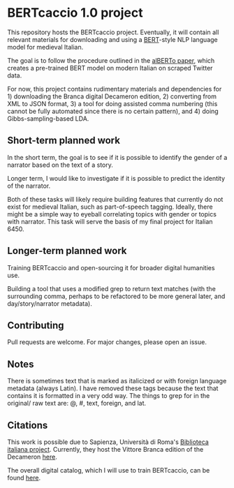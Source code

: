 # BERTcaccio 1.0 project

This repository hosts the BERTcaccio project. Eventually, it will contain all relevant materials for downloading and using a [BERT](https://www.aclweb.org/anthology/N19-1423/)-style NLP language model for medieval Italian. 

The goal is to follow the procedure outlined in the [alBERTo paper](http://ceur-ws.org/Vol-2481/paper57.pdf), which creates a pre-trained BERT model on modern Italian on scraped Twitter data.

For now, this project contains rudimentary materials and dependencies for 1) downloading the Branca digital Decameron edition, 2) converting from XML to JSON format, 3) a tool for doing assisted comma numbering (this cannot be fully automated since there is no certain pattern), and 4) doing Gibbs-sampling-based LDA.

## Short-term planned work

In the short term, the goal is to see if it is possible to identify the gender of a narrator based on the text of a story.

Longer term, I would like to investigate if it is possible to predict the identity of the narrator. 

Both of these tasks will likely require building features that currently do not exist for medieval Italian, such as part-of-speech tagging. Ideally, there might be a simple way to eyeball correlating topics with gender or topics with narrator. This task will serve the basis of my final project for Italian 6450. 

## Longer-term planned work

Training BERTcaccio and open-sourcing it for broader digital humanities use. 

Building a tool that uses a modified grep to return text matches (with the surrounding comma, perhaps to be refactored to be more general later, and day/story/narrator metadata).


## Contributing
Pull requests are welcome. For major changes, please open an issue. 

## Notes

There is sometimes text that is marked as italicized or with foreign language metadata (always Latin). I have removed these tags because the text that contains it is formatted in a very odd way. The things to grep for in the original/ raw text are: @, #, text, foreign, and lat. 

## Citations

This work is possible due to Sapienza, Università di Roma's [Biblioteca italiana project](http://www.bibliotecaitaliana.it/). Currently, they host the Vittore Branca edition of the Decameron [here](http://backend.bibliotecaitaliana.it/wp-json/muruca-core/v1/xml/bibit000267). 

The overall digital catalog, which I will use to train BERTcaccio, can be found [here](http://www.bibliotecaitaliana.it/catalogo).
